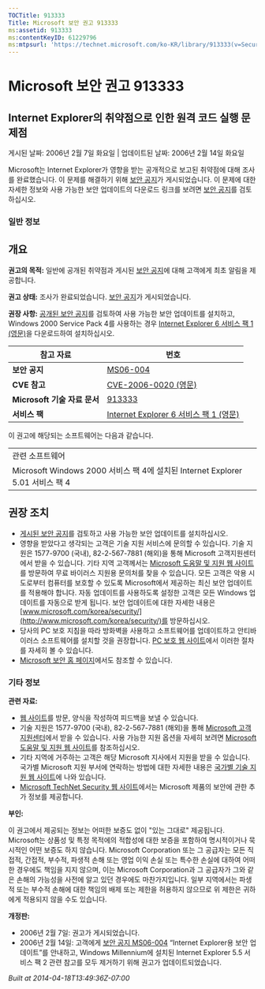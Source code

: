 ```yaml
---
TOCTitle: 913333
Title: Microsoft 보안 권고 913333
ms:assetid: 913333
ms:contentKeyID: 61229796
ms:mtpsurl: 'https://technet.microsoft.com/ko-KR/library/913333(v=Security.10)'
---
```




Microsoft 보안 권고 913333
==========================

Internet Explorer의 취약점으로 인한 원격 코드 실행 문제점
---------------------------------------------------------

게시된 날짜: 2006년 2월 7일 화요일 | 업데이트된 날짜: 2006년 2월 14일 화요일

Microsoft는 Internet Explorer가 영향을 받는 공개적으로 보고된 취약점에 대해 조사를 완료했습니다. 이 문제를 해결하기 위해 [보안 공지](http://technet.microsoft.com/security/bulletin/ms06-004)가 게시되었습니다. 이 문제에 대한 자세한 정보와 사용 가능한 보안 업데이트의 다운로드 링크를 보려면 [보안 공지](http://technet.microsoft.com/security/bulletin/ms06-004)를 검토하십시오.

### 일반 정보

개요
----


**권고의 목적:** 일반에 공개된 취약점과 게시된 [보안 공지](http://technet.microsoft.com/security/bulletin/ms06-004)에 대해 고객에게 최초 알림을 제공합니다.

**권고 상태:** 조사가 완료되었습니다. [보안 공지](http://technet.microsoft.com/security/bulletin/ms06-004)가 게시되었습니다.

**권장 사항:** [공개된 보안 공지](http://technet.microsoft.com/security/bulletin/ms06-004)를 검토하여 사용 가능한 보안 업데이트를 설치하고, Windows 2000 Service Pack 4를 사용하는 경우 [Internet Explorer 6 서비스 팩 1 (영문)](http://www.microsoft.com/windows/ie/downloads/critical/ie6sp1/default.mspx)을 다운로드하여 설치하십시오.

| 참고 자료                    | 번호                                                                                                                 |
|------------------------------|----------------------------------------------------------------------------------------------------------------------|
| **보안 공지**                | [MS06-004](http://technet.microsoft.com/security/bulletin/ms06-004)                                                  |
| **CVE 참고**                 | [CVE-2006-0020 (영문)](http://www.cve.mitre.org/cgi-bin/cvename.cgi?name=cve-2006-0020)                              |
| **Microsoft 기술 자료 문서** | [913333](http://support.microsoft.com/kb/913333)                                                                     |
| **서비스 팩**                | [Internet Explorer 6 서비스 팩 1 (영문)](http://www.microsoft.com/windows/ie/downloads/critical/ie6sp1/default.mspx) |

이 권고에 해당되는 소프트웨어는 다음과 같습니다.

|                                                                                |
|--------------------------------------------------------------------------------|
| 관련 소프트웨어                                                                |
| Microsoft Windows 2000 서비스 팩 4에 설치된 Internet Explorer 5.01 서비스 팩 4 |

권장 조치
---------


-   [게시된 보안 공지](http://technet.microsoft.com/security/bulletin/ms06-004)를 검토하고 사용 가능한 보안 업데이트를 설치하십시오.
-   영향을 받았다고 생각되는 고객은 기술 지원 서비스에 문의할 수 있습니다. 기술 지원은 1577-9700 (국내), 82-2-567-7881 (해외)을 통해 Microsoft 고객지원센터에서 받을 수 있습니다. 기타 지역 고객께서는 [Microsoft 도움말 및 지원 웹 사이트](http://support.microsoft.com/security/)를 방문하여 무료 바이러스 지원용 문의처를 찾을 수 있습니다.
    모든 고객은 악용 시도로부터 컴퓨터를 보호할 수 있도록 Microsoft에서 제공하는 최신 보안 업데이트를 적용해야 합니다. 자동 업데이트를 사용하도록 설정한 고객은 모든 Windows 업데이트를 자동으로 받게 됩니다. 보안 업데이트에 대한 자세한 내용은 [www.microsoft.com/korea/security/](http://www.microsoft.com/korea/security/)를 방문하십시오.
-   당사의 PC 보호 지침을 따라 방화벽을 사용하고 소프트웨어를 업데이트하고 안티바이러스 소프트웨어를 설치할 것을 권장합니다. [PC 보호 웹 사이트](http://www.microsoft.com/korea/protect/)에서 이러한 절차를 자세히 볼 수 있습니다.
-   [Microsoft 보안 홈 페이지](http://www.microsoft.com/korea/security/)에서도 참조할 수 있습니다.

### 기타 정보

**관련 자료:**

-   [웹 사이트](https://support.microsoft.com/common/survey.aspx?scid=sw;en;1257&amp;showpage=1&amp;ws=technet&amp;sd=tech)를 방문, 양식을 작성하여 피드백을 보낼 수 있습니다.
-   기술 지원은 1577-9700 (국내), 82-2-567-7881 (해외)을 통해 [Microsoft 고객지원센터](http://go.microsoft.com/fwlink/?linkid=21131)에서 받을 수 있습니다. 사용 가능한 지원 옵션을 자세히 보려면 [Microsoft 도움말 및 지원 웹 사이트](http://support.microsoft.com/)를 참조하십시오.
-   기타 지역에 거주하는 고객은 해당 Microsoft 지사에서 지원을 받을 수 있습니다. 국가별 Microsoft 지원 부서에 연락하는 방법에 대한 자세한 내용은 [국가별 기술 지원 웹 사이트](http://go.microsoft.com/fwlink/?linkid=21155)에 나와 있습니다.
-   [Microsoft TechNet Security 웹 사이트](http://www.microsoft.com/korea/technet/security/)에서는 Microsoft 제품의 보안에 관한 추가 정보를 제공합니다.

**부인:**

이 권고에서 제공되는 정보는 어떠한 보증도 없이 "있는 그대로" 제공됩니다. Microsoft는 상품성 및 특정 목적에의 적합성에 대한 보증을 포함하여 명시적이거나 묵시적인 어떤 보증도 하지 않습니다. Microsoft Corporation 또는 그 공급자는 모든 직접적, 간접적, 부수적, 파생적 손해 또는 영업 이익 손실 또는 특수한 손실에 대하여 어떠한 경우에도 책임을 지지 않으며, 이는 Microsoft Corporation과 그 공급자가 그와 같은 손해의 가능성을 사전에 알고 있던 경우에도 마찬가지입니다. 일부 지역에서는 파생적 또는 부수적 손해에 대한 책임의 배제 또는 제한을 허용하지 않으므로 위 제한은 귀하에게 적용되지 않을 수도 있습니다.

**개정판:**

-   2006년 2월 7일: 권고가 게시되었습니다.
-   2006년 2월 14일: 고객에게 [보안 공지 MS06-004](http://technet.microsoft.com/security/bulletin/ms06-004) “Internet Explorer용 보안 업데이트”를 안내하고, Windows Millennium에 설치된 Internet Explorer 5.5 서비스 팩 2 관련 참고를 모두 제거하기 위해 권고가 업데이트되었습니다.

*Built at 2014-04-18T13:49:36Z-07:00*

